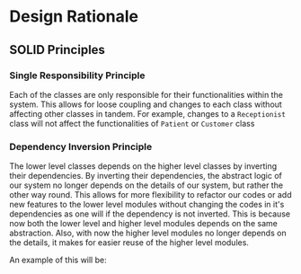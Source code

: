 # Design Rationale

## SOLID Principles

### Single Responsibility Principle

Each of the classes are only responsible for their functionalities within the system. This allows
for loose coupling and changes to each class without affecting other classes in tandem. For example,
changes to a `Receptionist` class will not affect the functionalities of `Patient` or `Customer`
class

### Dependency Inversion Principle

The lower level classes depends on the higher level classes by inverting their dependencies. By
inverting their dependencies, the abstract logic of our system no longer depends on the details of
our system, but rather the other way round. This allows for more flexibility to refactor our codes
or add new features to the lower level modules without changing the codes in it's dependencies as
one will if the dependency is not inverted. This is because now both the lower level and higher
level modules depends on the same abstraction. Also, with now the higher level modules no longer
depends on the details, it makes for easier reuse of the higher level modules.

An example of this will be:

